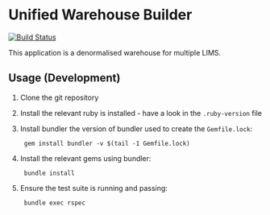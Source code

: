 # Unified Warehouse Builder

[![Build Status](https://travis-ci.org/sanger/unified_warehouse.svg?branch=develop)](https://travis-ci.org/sanger/unified_warehouse)

This application is a denormalised warehouse for multiple LIMS.

## Usage (Development)

1. Clone the git repository
1. Install the relevant ruby is installed - have a look in the `.ruby-version` file
1. Install bundler the version of bundler used to create the `Gemfile.lock`:

        gem install bundler -v $(tail -1 Gemfile.lock)
1. Install the relevant gems using bundler:

        bundle install
1. Ensure the test suite is running and passing:

        bundle exec rspec

